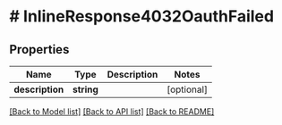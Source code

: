 # # InlineResponse4032OauthFailed

## Properties

Name | Type | Description | Notes
------------ | ------------- | ------------- | -------------
**description** | **string** |  | [optional] 

[[Back to Model list]](../../README.md#documentation-for-models) [[Back to API list]](../../README.md#documentation-for-api-endpoints) [[Back to README]](../../README.md)


